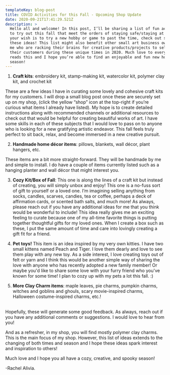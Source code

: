 ```yaml
---
templateKey: blog-post
title: COVID Activities for this Fall - Upcoming Shop Update
date: 2020-09-21T17:41:29.521Z
description: >
  Hello all and welcome! In this post, I’ll be sharing a list of fun activities
  to try out this fall that meet the orders of staying safe/staying at home. If
  your wish is to try a new hobby or game to past the time, check out some of
  these ideas! This list might also benefit other small art business owners like
  me who are racking their brains for creative products/projects to sell to
  their customers during these unique times in 2020. Much love to everyone who
  reads this and I hope you’re able to find an enjoyable and fun new hobby this
  season!
---
```

1. **Craft kits**: embroidery kit, stamp-making kit, watercolor kit, polymer clay kit, and crochet kit

These are a few ideas I have in curating some lovely and cohesive craft kits for my customers. I will drop a small blog post once these are securely set up on my shop, (click the yellow “shop” icon at the top-right if you’re curious what items I already have listed). My hope is to create detailed instructions along with recommended channels or additional resources to check out that would be helpful for creating beautiful works of art. I have some skills in each of these subjects that I would love to pass on to anyone who is looking for a new gratifying artistic endeavor. This fall feels truly perfect to sit back, relax, and become immersed in a new creative pursuit.

2. **Handmade home décor items**: pillows, blankets, wall décor, plant hangers, etc.

These items are a bit more straight-forward. They will be handmade by me and simple to install. I do have a couple of items currently listed such as a hanging planter and wall décor that might interest you.

3. **Cozy Kit/Box of Fall**: This one is along the lines of a craft kit but instead of creating, you will simply unbox and enjoy! This one is a no-fuss sort of gift to yourself or a loved one. I’m imagining selling anything from socks, candles, scarves, candies, tea or coffee, perhaps a deck of affirmation cards, or scented bath salts, and much more! As always, please reach out if you have any additional ideas for me that you think would be wonderful to include! This idea really gives me an exciting feeling to curate because one of my all-time favorite things is putting together thoughtful gifts for my loved ones. When I create a box such as these, I put the same amount of time and care into lovingly creating a gift fit for a friend.

4. **Pet toys!** This item is an idea inspired by my very own kitties. I have two small kittens named Peach and Tiger. I love them dearly and love to see them play with any new toy. As a side interest, I love creating toys out of felt or yarn and I think this would be another simple way of sharing the love with anyone who has recently adopted a new family member! Or maybe you'd like to share some love with your furry friend who you've known for some time! I plan to cozy up with my pets a lot this fall. :) 

5. **More Clay Charm items**: maple leaves, pie charms, pumpkin charms, witches and goblins and ghouls, scary movie-inspired charms, Halloween costume-inspired charms, etc.!

\
Hopefully, these will generate some good feedback. As always, reach out if you have any additional comments or suggestions. I would love to hear from you! 

And as a refresher, in my shop, you will find mostly polymer clay charms. This is the main focus of my shop. However, this list of ideas extends to the changing of both times and season and I hope these ideas spark interest and inspiration to others!

Much love and I hope you all have a cozy, creative, and spooky season!

\-Rachel Alivia.